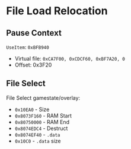 File Load Relocation
====================

## Pause Context

`UseItem`: `0xBFB940`
- Virtual file: `0xCA7F00, 0xCDCF60, 0xBF7A20, 0`
- Offset: 0x3F20

## File Select

File Select gamestate/overlay:

- `0x10EA0‬`    - Size
- `0x8073F160` - RAM Start
- `0x80750000` - RAM End
- `0x8074EDC4` - Destruct
- `0x8074EF40` - `.data`
- `0x10C0`     - `.data` size
